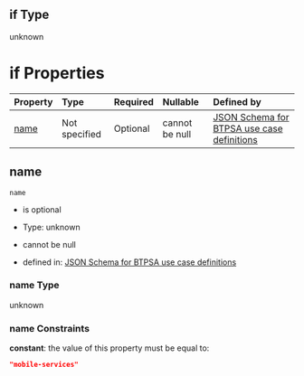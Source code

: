 ## if Type

unknown

# if Properties

| Property      | Type          | Required | Nullable       | Defined by                                                                                                                                                                                                        |
| :------------ | :------------ | :------- | :------------- | :---------------------------------------------------------------------------------------------------------------------------------------------------------------------------------------------------------------- |
| [name](#name) | Not specified | Optional | cannot be null | [JSON Schema for BTPSA use case definitions](btpsa-usecase-properties-services-items-allof-1-then-allof-70-if-properties-name.md "undefined#/properties/services/items/allOf/1/then/allOf/70/if/properties/name") |

## name



`name`

*   is optional

*   Type: unknown

*   cannot be null

*   defined in: [JSON Schema for BTPSA use case definitions](btpsa-usecase-properties-services-items-allof-1-then-allof-70-if-properties-name.md "undefined#/properties/services/items/allOf/1/then/allOf/70/if/properties/name")

### name Type

unknown

### name Constraints

**constant**: the value of this property must be equal to:

```json
"mobile-services"
```
